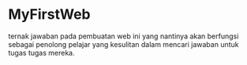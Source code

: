 # MyFirstWeb
ternak jawaban
pada pembuatan web ini yang nantinya 
akan berfungsi sebagai penolong pelajar
yang kesulitan dalam mencari jawaban untuk
tugas tugas mereka.
